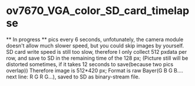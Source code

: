 # ov7670_VGA_color_SD_card_timelapse
** In progress **
pics every 6 seconds, unfotunately, the camera module doesn't allow much slower speed, but you could skip images by yourself.
SD card write speed is still too slow, therefore I only collect 512 pxdata per row, and save to SD in the remaining time of the 128 px;
(Picture still will be distorted sometimes, if it takes 12 seconds to save(because two pics overlap))
Therefore image is 512*420 px; Format is raw Bayer(G B G B.... next line: R G R G...), saved to SD as binary-stream file.
